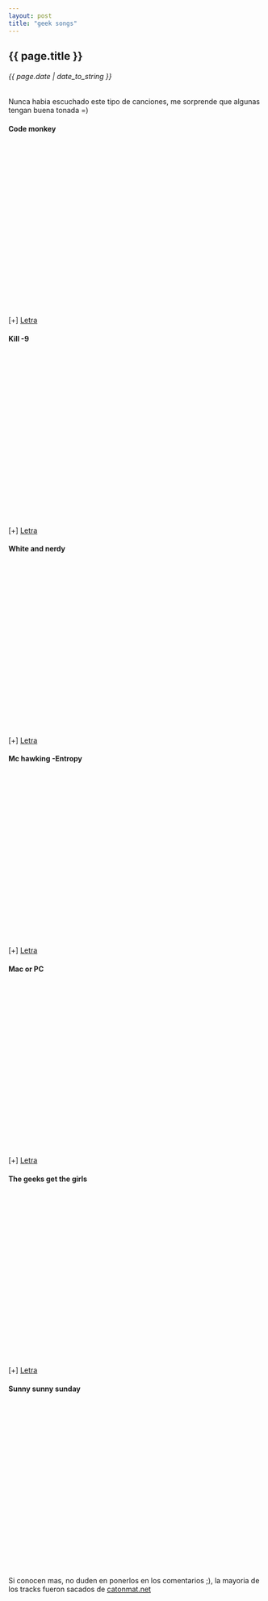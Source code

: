 ```yaml
---
layout: post
title: "geek songs"
---
```


## {{ page.title }}
###### {{ page.date | date_to_string }}

<div class="p">Nunca habia escuchado este tipo de canciones, me sorprende que algunas tengan buena tonada =)
</div>

<h4>Code monkey</h4>
<div style="text-align:center;"><object width="425" height="344">
<param value="http://www.youtube.com/v/5W_wd9Qf0IE&amp;hl" name="movie">
<param value="true" name="allowFullScreen">
<param value="always" name="allowscriptaccess"><embed width="425" height="344" type="application/x-shockwave-flash" src="http://www.youtube.com/v/5W_wd9Qf0IE&amp;hl"></object>
</div>
<div class="p">[+] <a href="http://www.litetext.com/4pwd" target="_blank">Letra</a>
</div>

<h4>Kill -9</h4>
<div style="text-align:center;"><object width="425" height="344">
<param name="movie" value="http://www.youtube.com/v/Fow7iUaKrq4&amp;hl">
<param name="allowFullScreen" value="true">
<param name="allowscriptaccess" value="always"><embed width="425" height="344" src="http://www.youtube.com/v/Fow7iUaKrq4&amp;hl" type="application/x-shockwave-flash"></object>
</div>
<div class="p">[+] <a href="http://www.litetext.com/zx2x" target="_blank">Letra</a>
</div>

<h4>White and nerdy</h4>
<div style="text-align:center;"><object width="425" height="344">
<param name="movie" value="http://www.youtube.com/v/4p38vJcG_hM&amp;hl">
<param name="allowFullScreen" value="true">
<param name="allowscriptaccess" value="always"><embed width="425" height="344" src="http://www.youtube.com/v/4p38vJcG_hM&amp;hl" type="application/x-shockwave-flash"></object>
</div>
<div class="p">[+] <a href="http://www.litetext.com/1ah4" target="_blank">Letra</a>
</div>

<h4>Mc hawking -Entropy</h4>
<div style="text-align:center;"><object width="425" height="344">
<param name="movie" value="http://www.youtube.com/v/De4tjHFeABc&amp;hl">
<param name="allowFullScreen" value="true">
<param name="allowscriptaccess" value="always"><embed width="425" height="344" src="http://www.youtube.com/v/De4tjHFeABc&amp;hl" type="application/x-shockwave-flash"></object>
</div>
<div class="p">[+] <a href="http://www.litetext.com/43qb" target="_blank">Letra</a>
</div>

<h4>Mac or PC</h4>
<div style="text-align:center;"><object width="425" height="344">
<param name="movie" value="http://www.youtube.com/v/Jkrn6ecxthM&amp;hl">
<param name="allowFullScreen" value="true">
<param name="allowscriptaccess" value="always"><embed width="425" height="344" src="http://www.youtube.com/v/Jkrn6ecxthM&amp;hl" type="application/x-shockwave-flash"></object>
</div>
<div class="p">[+] <a href="http://www.litetext.com/g87q" target="_blank">Letra</a>
</div>

<h4>The geeks get the girls</h4>
<div style="text-align:center;"><object width="425" height="344">
<param name="movie" value="http://www.youtube.com/v/pDcz43pt6r4&amp;hl">
<param name="allowFullScreen" value="true">
<param name="allowscriptaccess" value="always"><embed width="425" height="344" src="http://www.youtube.com/v/pDcz43pt6r4&amp;hl" type="application/x-shockwave-flash"></object>
</div>
<div class="p">[+] <a href="http://www.litetext.com/b4d5" target="_blank">Letra</a>
</div>

<h4>Sunny sunny sunday</h4>
<div style="text-align:center;"><object width="425" height="344">
<param name="movie" value="http://www.youtube.com/v/B1b-oM72Pac&amp;hl">
<param name="allowFullScreen" value="true">
<param name="allowscriptaccess" value="always"><embed width="425" height="344" src="http://www.youtube.com/v/B1b-oM72Pac&amp;hl" type="application/x-shockwave-flash"></object>
</div>

<div class="p">Si conocen mas, no duden en ponerlos en los comentarios ;), la mayoria de los tracks fueron sacados de <a href="http://www.catonmat.net/blog/category/musical-geek-friday/" target="_blank">catonmat.net</a>
</div>
